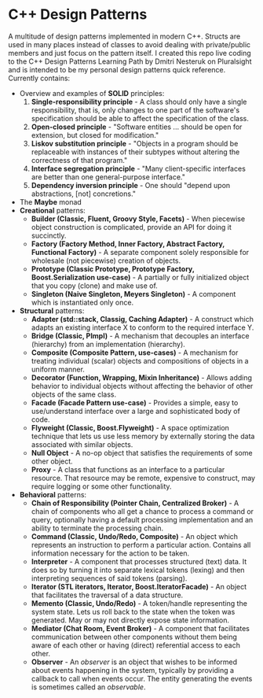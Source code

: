 # C++ Design Patterns

A multitude of design patterns implemented in modern C++. Structs are used in many places instead of classes to avoid
dealing with private/public members and just focus on the pattern itself. I created this repo live coding to the 
C++ Design Patterns Learning Path by Dmitri Nesteruk on Pluralsight and is intended to be my personal design patterns quick reference.
Currently contains:
 - Overview and examples of **SOLID** principles:
 	1. **Single-responsibility principle** - A class should only have a single responsibility, that is, only changes to one part of the software's specification should be able to affect the specification of the class.
	2. **Open-closed principle** - "Software entities ... should be open for extension, but closed for modification."
	3. **Liskov substitution principle** - "Objects in a program should be replaceable with instances of their subtypes without altering the correctness of that program."
	4. **Interface segregation principle** - "Many client-specific interfaces are better than one general-purpose interface."
	5. **Dependency inversion principle** - One should "depend upon abstractions, [not] concretions."
 - The **Maybe** monad
 - **Creational** patterns:
 	- **Builder (Classic, Fluent, Groovy Style, Facets)** - When piecewise object construction is complicated, provide an API for doing it succinctly.
	- **Factory (Factory Method, Inner Factory, Abstract Factory, Functional Factory)** - A separate component solely responsible for wholesale (not piecewise) creation of objects.
	- **Prototype (Classic Prototype, Prototype Factory, Boost.Serialization use-case)** - A partially or fully initialized object that you copy (clone) and make use of.
	- **Singleton (Naive Singleton, Meyers Singleton)** - A component which is instantiated only once.
 - **Structural** patterns:
	- **Adapter (std::stack, Classig, Caching Adapter)** - A construct which adapts an existing interface X to conform to the required interface Y.
	- **Bridge (Classic, PImpl)** - A mechanism that decouples an interface (hierarchy) from an implementation (hierarchy).
	- **Composite (Composite Pattern, use-cases)** - A mechanism for treating individual (scalar) objects and compositions of objects in a uniform manner.
	- **Decorator (Function, Wrapping, Mixin Inheritance)** - Allows adding behavior to individual objects without affecting the behavior of other objects of the same class.
	- **Facade (Facade Pattern use-case)** - Provides a simple, easy to use/understand interface over a large and sophisticated body of code.
	- **Flyweight (Classic, Boost.Flyweight)** - A space optimization technique that lets us use less memory by externally storing the data associated with similar objects.
	- **Null Object** - A no-op object that satisfies the requirements of some other object.
	- **Proxy** - A class that functions as an interface to a particular resource. That resource may be remote, expensive to construct, may require logging or some other functionality.
 - **Behavioral** patterns:
 	- **Chain of Responsibility (Pointer Chain, Centralized Broker)** - A chain of components who all get a chance to process a command or query, optionally having a default processing implementation and an ability to terminate the processing chain.
	- **Command (Classic, Undo/Redo, Composite)** - An object which represents an instruction to perform a particular action. Contains all information necessary for the action to be taken.
	- **Interpreter** - A component that processes structured (text) data. It does so by turning it into separate lexical tokens (lexing) and then interpreting sequences of said tokens (parsing).
	- **Iterator (STL iterators, Iterator, Boost.IteratorFacade)** - An object that facilitates the traversal of a data structure.
	- **Memento (Classic, Undo/Redo)** - A token/handle representing the system state. Lets us roll back to the state when the token was generated. May or may not directly expose state information.
	- **Mediator (Chat Room, Event Broker)** - A component that facilitates communication between other components without them being aware of each other or having (direct) referential access to each other.
	- **Observer** - An *observer* is an object that wishes to be informed about events happening in the system, typically by providing a callback to call when events occur. The entity generating the events is sometimes called an *observable*.

